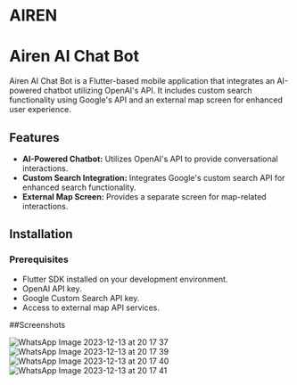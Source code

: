# AIREN

# Airen AI Chat Bot

Airen AI Chat Bot is a Flutter-based mobile application that integrates an AI-powered chatbot utilizing OpenAI's API. It includes custom search functionality using Google's API and an external map screen for enhanced user experience.

## Features

- **AI-Powered Chatbot:** Utilizes OpenAI's API to provide conversational interactions.
- **Custom Search Integration:** Integrates Google's custom search API for enhanced search functionality.
- **External Map Screen:** Provides a separate screen for map-related interactions.

## Installation

### Prerequisites

- Flutter SDK installed on your development environment.
- OpenAI API key.
- Google Custom Search API key.
- Access to external map API services.

##Screenshots

![WhatsApp Image 2023-12-13 at 20 17 37](https://github.com/kprabhat248/AIREN/assets/67147805/ad49464f-cb72-41d9-8540-b93f68857ce6)
![WhatsApp Image 2023-12-13 at 20 17 39](https://github.com/kprabhat248/AIREN/assets/67147805/cf6306e5-e983-41c0-9cbd-247d081e1aa8)
![WhatsApp Image 2023-12-13 at 20 17 40](https://github.com/kprabhat248/AIREN/assets/67147805/2312613d-a429-462c-8db8-bfa7a5c9035a)
![WhatsApp Image 2023-12-13 at 20 17 41](https://github.com/kprabhat248/AIREN/assets/67147805/0c678ff8-5800-4b99-b76b-629ebef26fa0)
